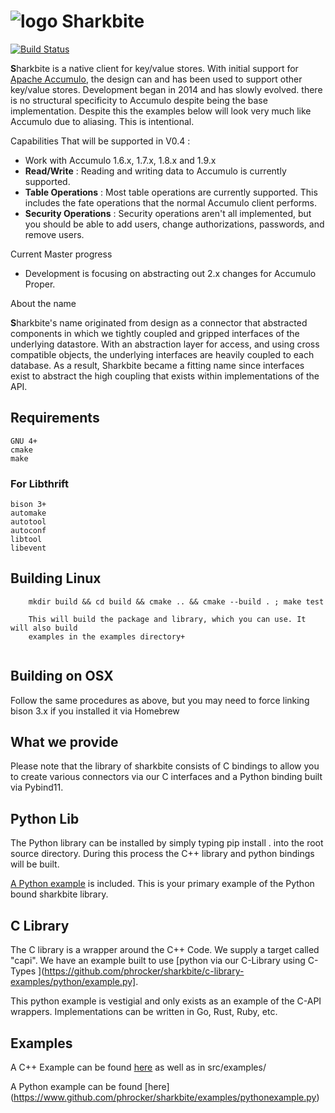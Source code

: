 # ![logo](https://www.sharkbite.io/wp-content/uploads/2017/02/sharkbite.jpg) Sharkbite 
[![Build Status](https://travis-ci.org/phrocker/sharkbite.svg?branch=master)](https://travis-ci.org/phrocker/sharkbite)

**S**harkbite is a native client for key/value stores. With 
initial support for [Apache Accumulo][accumulo], the design can and has been used to support other key/value
stores. Development began in 2014 and has  slowly evolved. there is no structural specificity to Accumulo
despite being the base implementation. Despite this the examples below will look very much like Accumulo due to aliasing. This is intentional.

Capabilities That will be supported in V0.4 : 

 * Work with Accumulo 1.6.x, 1.7.x, 1.8.x and 1.9.x
 * **Read/Write** : Reading and writing data to Accumulo is currently supported.
 * **Table Operations** : Most table operations are currently supported. This includes the fate operations that the normal Accumulo client performs.
 * **Security Operations** : Security operations aren't all implemented, but you should be able to add users, change authorizations, passwords, and remove users.
 
Current Master progress 
  * Development is focusing on abstracting out 2.x changes for Accumulo Proper. 

About the name

**S**harkbite's name originated from design as a connector that abstracted components in which we tightly
coupled and gripped interfaces of the underlying datastore. With an abstraction layer for access, and using
cross compatible objects, the underlying interfaces are heavily coupled to each database. As a result, Sharkbite
became a fitting name since interfaces exist to abstract the high coupling that exists within implementations of 
the API.

## Requirements

	GNU 4+
	cmake
	make
	
### For Libthrift
	bison 3+ 
	automake
	autotool
	autoconf
	libtool
	libevent

## Building Linux
```
	mkdir build && cd build && cmake .. && cmake --build . ; make test

	This will build the package and library, which you can use. It will also build
	examples in the examples directory+
	
```

## Building on OSX

Follow the same procedures as above, but you may need to force linking bison 3.x
if you installed it via Homebrew

## What we provide

Please note that the library of sharkbite consists of C bindings to allow you to create various connectors
via our C interfaces and a Python binding built via Pybind11. 

## Python Lib
The Python library can be installed by simply typing pip install . into the root source directory.
During this process the C++ library and python bindings will be built.

[A Python example](https://www.github.com/phrocker/sharkbite/examples/pythonexample.py) is included. This is your primary example of the Python bound sharkbite
library. 

## C Library

The C library is a wrapper around the C++ Code. We supply a target called "capi". We have an example
built to use [python via our C-Library using C-Types ](https://github.com/phrocker/sharkbite/c-library-examples/python/example.py].

This python example is vestigial and only exists as an example of the C-API wrappers. Implementations can be written
in Go, Rust, Ruby, etc. 

## Examples

A C++ Example can be found [here](https://www.github.com/phrocker/sharkbite/examples/CppExample.cpp) as well as in src/examples/

A Python example can be found [here] (https://www.github.com/phrocker/sharkbite/examples/pythonexample.py)

[accumulo]: https://accumulo.apache.org
